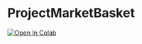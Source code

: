 # ProjectMarketBasket

[![Open In Colab](https://colab.research.google.com/assets/colab-badge.svg)](https://colab.research.google.com/github/ariannagirotto/ProjectMarketBasket/blob/main/ProjectMarketBasket.ipynb)
